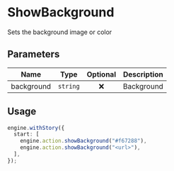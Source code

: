 # ShowBackground

Sets the background image or color

## Parameters

|    Name    |   Type   | Optional | Description |
| :--------: | :------: | :------: | :---------: |
| background | `string` |    ❌    | Background  |

## Usage

```ts
engine.withStory({
  start: [
    engine.action.showBackground("#f67288"),
    engine.action.showBackground("<url>"),
  ],
});
```
